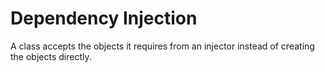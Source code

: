 # Dependency Injection

A class accepts the objects it requires from an injector instead of creating the objects directly.

